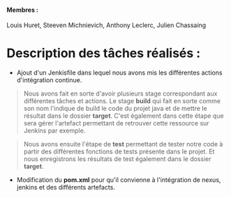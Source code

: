 
#### Membres :
Louis Huret, Steeven Michnievich, Anthony Leclerc, Julien Chassaing

# Description des tâches réalisés :

- Ajout d'un Jenkisfile dans lequel nous avons mis les différentes actions d'intégration continue.
> Nous avons fait en sorte d'avoir plusieurs stage correspondant aux différentes tâches et actions.
> Le stage **build** qui fait en sorte comme son nom l'indique de build le code du projet java et de mettre le résultat dans le dossier **target**. C'est également dans cette étape que sera gérer l'artefact permettant de retrouver cette ressource sur Jenkins par exemple.

> Nous avons ensuite l'étape de **test** permettant de tester notre code à partir des différentes fonctions de tests présente dans le projet. Et nous enregistrons les résultats de test également dans le dossier **target**.

- Modification du **pom.xml** pour qu'il convienne à l'intégration de nexus, jenkins et des différents artefacts.
